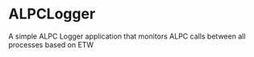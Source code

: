 # ALPCLogger
A simple ALPC Logger application that monitors ALPC calls between all processes based on ETW
